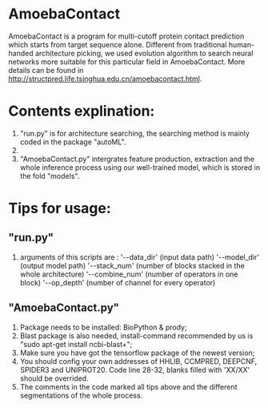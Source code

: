 # AmoebaContact
AmoebaContact is a program for multi-cutoff protein contact prediction which starts from target sequence alone. Different from traditional human-handed architecture picking, we used evolution algorithm to search neural networks more suitable for this particular field in AmoebaContact.
More details can be found in http://structpred.life.tsinghua.edu.cn/amoebacontact.html.

# Contents explination:
1. "run.py" is for architecture searching, the searching method is mainly coded in the package "autoML".
2. 
3. "AmoebaContact.py" intergrates feature production, extraction and the whole inference process using our well-trained model, which is stored in the fold "models".

# Tips for usage:
## "run.py"
1. arguments of this scripts are :
        '--data_dir' (input data path)
	      '--model_dir' (output model path)
	      '--stack_num' (number of blocks stacked in the whole architecture)
	      '--combine_num' (number of operators in one block)
	      '--op_depth' (number of channel for every operator) 
## "AmoebaContact.py"
1. Package needs to be installed: BioPython & prody;
2. Blast package is also needed, install-command recommended by us is "sudo apt-get install ncbi-blast+";
3. Make sure you have got the tensorflow package of the newest version;
4. You should config your own addresses of HHLIB, CCMPRED, DEEPCNF, SPIDER3 and UNIPROT20. Code line 28-32, blanks filled with 'XX/XX' should be overrided.
5. The comments in the code marked all tips above and the different segmentations of the whole process.


